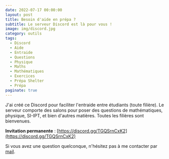 ```yaml
---
date: 2022-07-17 00:00:00
layout: post
title: Besoin d'aide en prépa ?
subtitle: Le serveur Discord est là pour vous !
image: img/discord.jpg
category: outils
tags:
  - Discord
  - Aide
  - Entraide
  - Questions
  - Physique
  - Maths
  - Mathématiques
  - Exercices
  - Prépa Shelter
  - Prépa
paginate: true
---
```


J'ai créé ce Discord pour faciliter l'entraide entre étudiants (toute filière).
Le serveur comporte des salons pour poser des questions de mathématiques, physique, SI-IPT, et bien d'autres matières. Toutes les filières sont bienvenues.

**Invitation permanente** : [https://discord.gg/TGQSrnCxK2](https://discord.gg/TGQSrnCxK2)

Si vous avez une question quelconque, n'hésitez pas à me contacter par [mail](https://www.prepashelter.com/contact/).

